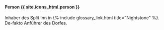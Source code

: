 ---
---

#### Person {{ site.icons_html.person }}

Inhaber des Split Inn in {% include
glossary_link.html title="Nightstone" %}. De-fakto Anführer des Dorfes.
